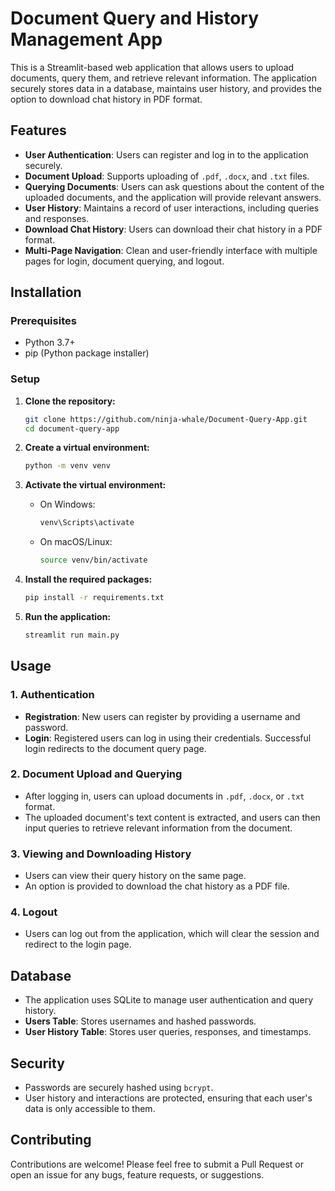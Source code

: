 # Document Query and History Management App

This is a Streamlit-based web application that allows users to upload documents, query them, and retrieve relevant information. The application securely stores data in a database, maintains user history, and provides the option to download chat history in PDF format.

## Features

- **User Authentication**: Users can register and log in to the application securely.
- **Document Upload**: Supports uploading of `.pdf`, `.docx`, and `.txt` files.
- **Querying Documents**: Users can ask questions about the content of the uploaded documents, and the application will provide relevant answers.
- **User History**: Maintains a record of user interactions, including queries and responses.
- **Download Chat History**: Users can download their chat history in a PDF format.
- **Multi-Page Navigation**: Clean and user-friendly interface with multiple pages for login, document querying, and logout.

## Installation

### Prerequisites

- Python 3.7+
- pip (Python package installer)

### Setup

1. **Clone the repository:**

   ```bash
   git clone https://github.com/ninja-whale/Document-Query-App.git
   cd document-query-app
   ```

2. **Create a virtual environment:**

   ```bash
   python -m venv venv
   ```

3. **Activate the virtual environment:**

   - On Windows:

     ```bash
     venv\Scripts\activate
     ```

   - On macOS/Linux:

     ```bash
     source venv/bin/activate
     ```

4. **Install the required packages:**

   ```bash
   pip install -r requirements.txt
   ```

5. **Run the application:**

   ```bash
   streamlit run main.py
   ```

## Usage

### 1. Authentication

- **Registration**: New users can register by providing a username and password.
- **Login**: Registered users can log in using their credentials. Successful login redirects to the document query page.

### 2. Document Upload and Querying

- After logging in, users can upload documents in `.pdf`, `.docx`, or `.txt` format.
- The uploaded document's text content is extracted, and users can then input queries to retrieve relevant information from the document.

### 3. Viewing and Downloading History

- Users can view their query history on the same page.
- An option is provided to download the chat history as a PDF file.

### 4. Logout

- Users can log out from the application, which will clear the session and redirect to the login page.

## Database

- The application uses SQLite to manage user authentication and query history.
- **Users Table**: Stores usernames and hashed passwords.
- **User History Table**: Stores user queries, responses, and timestamps.

## Security

- Passwords are securely hashed using `bcrypt`.
- User history and interactions are protected, ensuring that each user's data is only accessible to them.

## Contributing

Contributions are welcome! Please feel free to submit a Pull Request or open an issue for any bugs, feature requests, or suggestions.


